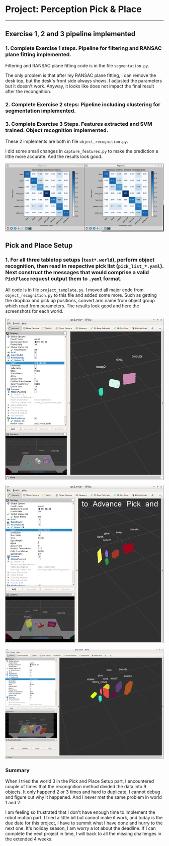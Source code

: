 # Project: Perception Pick & Place
---

## Exercise 1, 2 and 3 pipeline implemented
### 1. Complete Exercise 1 steps. Pipeline for filtering and RANSAC plane fitting implemented.

Filtering and RANSAC plane fitting code is in the file `segmentation.py`.

The only problem is that after my RANSAC plane fitting, I can remove the desk top, but the desk's front side always shows. I adjusted the parameters but it doesn't work. Anyway, it looks like does not impact the final result after the recongnition.

### 2. Complete Exercise 2 steps: Pipeline including clustering for segmentation implemented.

### 3. Complete Exercise 3 Steps.  Features extracted and SVM trained.  Object recognition implemented.

These 2 implements are both in file `object_recognition.py`.

I did some small changes in `capture_features.py` to make the prediction a little more accurate. And the results look good.

![COnfusion Matrixes][img0]

## Pick and Place Setup

### 1. For all three tabletop setups (`test*.world`), perform object recognition, then read in respective pick list (`pick_list_*.yaml`). Next construct the messages that would comprise a valid `PickPlace` request output them to `.yaml` format.

All code is in file `project_template.py`. I moved all major code from `object_recognition.py` to this file and added some more. Such as getting the dropbox and pick up positions, convert arm name from object group which read from parameters. The results look good and here the screenshots for each world.

![World 1][img1]

![World 2][img2]

![World 3][img3]

### Summary

When I tried the world 3 in the Pick and Place Setup part, I encountered couple of times that the recongnition method divided the data into 9 objects. It only happend 2 or 3 times and hard to duplicate, I cannot debug and figure out why it happened. And I never met the same problem in world 1 and 2.

I am feeling so frustrated that I don't have enough time to implement the robot motion part. I tried a little bit but cannot make it work, and today is the due date for this project, I have to summit what I have done and hurry to the next one. It's holiday season, I am worry a lot about the deadline. If I can complete the next project in time, I will back to all the missing challenges in the extended 4 weeks.

[img0]: ./imgs/img0.png
[img1]: ./imgs/img1.png
[img2]: ./imgs/img2.png
[img3]: ./imgs/img3.png
